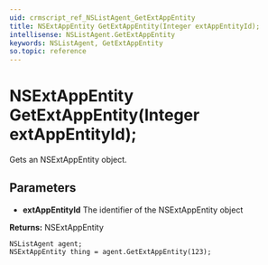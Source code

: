 ```yaml
---
uid: crmscript_ref_NSListAgent_GetExtAppEntity
title: NSExtAppEntity GetExtAppEntity(Integer extAppEntityId);
intellisense: NSListAgent.GetExtAppEntity
keywords: NSListAgent, GetExtAppEntity
so.topic: reference
---
```


# NSExtAppEntity GetExtAppEntity(Integer extAppEntityId);

Gets an NSExtAppEntity object.

## Parameters

* **extAppEntityId** The identifier of the NSExtAppEntity object

**Returns:** NSExtAppEntity

```crmscript
NSListAgent agent;
NSExtAppEntity thing = agent.GetExtAppEntity(123);
```

